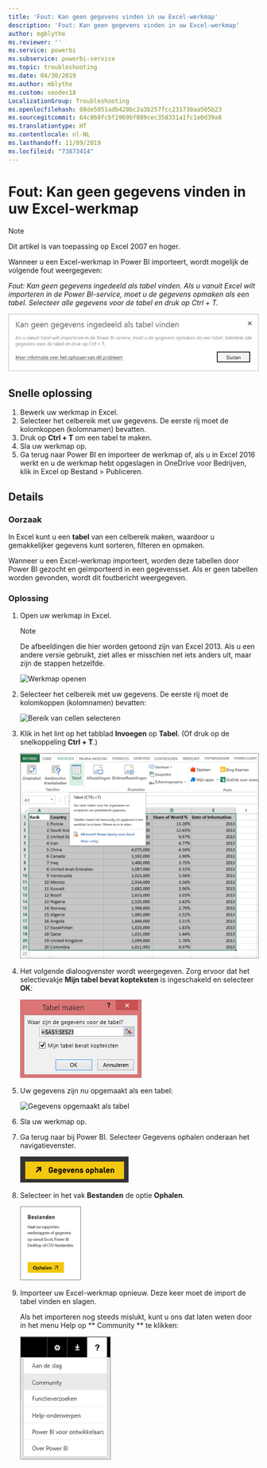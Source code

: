 ```yaml
---
title: 'Fout: Kan geen gegevens vinden in uw Excel-werkmap'
description: 'Fout: Kan geen gegevens vinden in uw Excel-werkmap'
author: mgblythe
ms.reviewer: ''
ms.service: powerbi
ms.subservice: powerbi-service
ms.topic: troubleshooting
ms.date: 04/30/2019
ms.author: mblythe
ms.custom: seodec18
LocalizationGroup: Troubleshooting
ms.openlocfilehash: 08de5051adb420bc2a3b257fcc231730aa505b23
ms.sourcegitcommit: 64c860fcbf2969bf089cec358331a1fc1e0d39a8
ms.translationtype: HT
ms.contentlocale: nl-NL
ms.lasthandoff: 11/09/2019
ms.locfileid: "73873414"
---
```

# <a name="error-we-couldnt-find-any-data-in-your-excel-workbook"></a>Fout: Kan geen gegevens vinden in uw Excel-werkmap

>[!NOTE]  
>Dit artikel is van toepassing op Excel 2007 en hoger.

Wanneer u een Excel-werkmap in Power BI importeert, wordt mogelijk de volgende fout weergegeven:

*Fout: Kan geen gegevens ingedeeld als tabel vinden. Als u vanuit Excel wilt importeren in de Power BI-service, moet u de gegevens opmaken als een tabel. Selecteer alle gegevens voor de tabel en druk op Ctrl + T.*

![Kan geen gegevens vinden in werkmap](media/service-admin-troubleshoot-excel-workbook-data/power-bi-we-couldnt-find-any-data.png)

## <a name="quick-solution"></a>Snelle oplossing
1. Bewerk uw werkmap in Excel.
2. Selecteer het celbereik met uw gegevens. De eerste rij moet de kolomkoppen (kolomnamen) bevatten.
3. Druk op **Ctrl + T** om een tabel te maken.
4. Sla uw werkmap op.
5. Ga terug naar Power BI en importeer de werkmap of, als u in Excel 2016 werkt en u de werkmap hebt opgeslagen in OneDrive voor Bedrijven, klik in Excel op Bestand > Publiceren.

## <a name="details"></a>Details
### <a name="cause"></a>Oorzaak
In Excel kunt u een **tabel** van een celbereik maken, waardoor u gemakkelijker gegevens kunt sorteren, filteren en opmaken.

Wanneer u een Excel-werkmap importeert, worden deze tabellen door Power BI gezocht en geïmporteerd in een gegevensset. Als er geen tabellen worden gevonden, wordt dit foutbericht weergegeven.

### <a name="solution"></a>Oplossing
1. Open uw werkmap in Excel. 
    >[!NOTE]
    >De afbeeldingen die hier worden getoond zijn van Excel 2013. Als u een andere versie gebruikt, ziet alles er misschien net iets anders uit, maar zijn de stappen hetzelfde.
    
    ![Werkmap openen](media/service-admin-troubleshoot-excel-workbook-data/power-bi-troubleshoot-excel-worksheet-1.png)
2. Selecteer het celbereik met uw gegevens. De eerste rij moet de kolomkoppen (kolomnamen) bevatten:
   
    ![Bereik van cellen selecteren](media/service-admin-troubleshoot-excel-workbook-data/power-bi-troubleshoot-excel-worksheet-2.png)
3. Klik in het lint op het tabblad **Invoegen** op **Tabel**. (Of druk op de snelkoppeling **Ctrl + T**.)
   
    ![Tabel invoegen](media/service-admin-troubleshoot-excel-workbook-data/power-bi-troubleshoot-excel-worksheet-3.png)
4. Het volgende dialoogvenster wordt weergegeven. Zorg ervoor dat het selectievakje **Mijn tabel bevat kopteksten** is ingeschakeld en selecteer **OK**:
   
    ![Tabel maken](media/service-admin-troubleshoot-excel-workbook-data/power-bi-troubleshoot-excel-create-table.png)
5. Uw gegevens zijn nu opgemaakt als een tabel:
   
    ![Gegevens opgemaakt als tabel](media/service-admin-troubleshoot-excel-workbook-data/power-bi-troubleshoot-excel-table.png)
6. Sla uw werkmap op.
7. Ga terug naar bij Power BI. Selecteer Gegevens ophalen onderaan het navigatievenster.
   
    ![Gegevens ophalen](media/service-admin-troubleshoot-excel-workbook-data/power-bi-get-data.png)
8. Selecteer in het vak **Bestanden** de optie **Ophalen**.
   
    ![Bestanden ophalen](media/service-admin-troubleshoot-excel-workbook-data/power-bi-get-files.png)
9. Importeer uw Excel-werkmap opnieuw. Deze keer moet de import de tabel vinden en slagen.
   
    Als het importeren nog steeds mislukt, kunt u ons dat laten weten door in het menu Help op ** Community ** te klikken:
   
    ![Koppeling naar community](media/service-admin-troubleshoot-excel-workbook-data/power-bi-question-menu-community.png)
